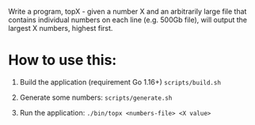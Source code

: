 Write a program, topX - given a number X and an arbitrarily large file that contains individual
numbers on each line (e.g. 500Gb file), will output the largest X numbers, highest first.

# How to use this:

1) Build the application (requirement Go 1.16+)
   `scripts/build.sh`

2) Generate some numbers:
   `scripts/generate.sh`

3) Run the application:
   `./bin/topx <numbers-file> <X value>`
